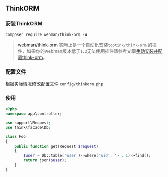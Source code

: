 ## ThinkORM

### 安装ThinkORM

`composer require webman/think-orm -W`

> [webman/think-orm](https://www.workerman.net/plugin/14) 实际上是一个自动化安装`toptink/think-orm` 的插件，如果你的webman版本低于`1.2`无法使用插件请参考文章[手动安装并配置think-orm](https://www.workerman.net/a/1289)。

### 配置文件
根据实际情况修改配置文件 `config/thinkorm.php`

### 使用

```php
<?php
namespace app\controller;

use support\Request;
use think\facade\Db;

class Foo
{
    public function get(Request $request)
    {
        $user = Db::table('user')->where('uid', '>', 1)->find();
        return json($user);
    }
}
```
